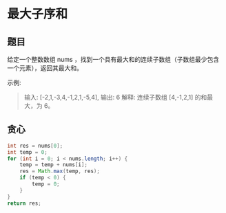 # 最大子序和

## 题目

给定一个整数数组 nums ，找到一个具有最大和的连续子数组（子数组最少包含一个元素），返回其最大和。

示例:

> 输入: [-2,1,-3,4,-1,2,1,-5,4],
> 输出: 6
> 解释: 连续子数组 [4,-1,2,1] 的和最大，为 6。

## 贪心

```java
int res = nums[0];
int temp = 0;
for (int i = 0; i < nums.length; i++) {
    temp = temp + nums[i];
    res = Math.max(temp, res);
    if (temp < 0) {
        temp = 0;
    }
}
return res;
```


